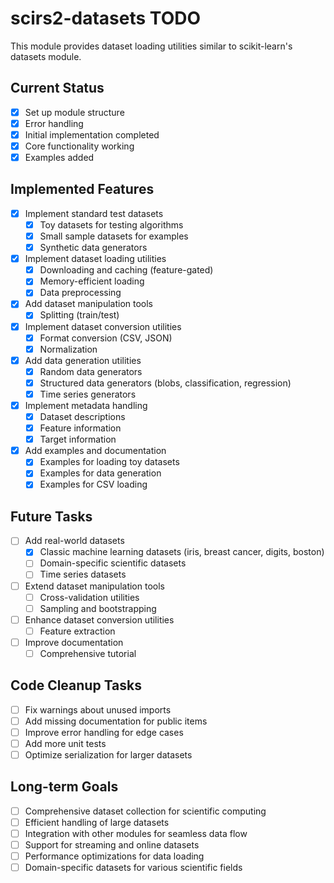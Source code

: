 # scirs2-datasets TODO

This module provides dataset loading utilities similar to scikit-learn's datasets module.

## Current Status

- [x] Set up module structure
- [x] Error handling
- [x] Initial implementation completed
- [x] Core functionality working
- [x] Examples added

## Implemented Features

- [x] Implement standard test datasets
  - [x] Toy datasets for testing algorithms
  - [x] Small sample datasets for examples
  - [x] Synthetic data generators
- [x] Implement dataset loading utilities
  - [x] Downloading and caching (feature-gated)
  - [x] Memory-efficient loading
  - [x] Data preprocessing
- [x] Add dataset manipulation tools
  - [x] Splitting (train/test)
- [x] Implement dataset conversion utilities
  - [x] Format conversion (CSV, JSON)
  - [x] Normalization
- [x] Add data generation utilities
  - [x] Random data generators
  - [x] Structured data generators (blobs, classification, regression)
  - [x] Time series generators
- [x] Implement metadata handling
  - [x] Dataset descriptions
  - [x] Feature information
  - [x] Target information
- [x] Add examples and documentation
  - [x] Examples for loading toy datasets
  - [x] Examples for data generation
  - [x] Examples for CSV loading

## Future Tasks

- [ ] Add real-world datasets
  - [x] Classic machine learning datasets (iris, breast cancer, digits, boston)
  - [ ] Domain-specific scientific datasets
  - [ ] Time series datasets
- [ ] Extend dataset manipulation tools
  - [ ] Cross-validation utilities
  - [ ] Sampling and bootstrapping
- [ ] Enhance dataset conversion utilities
  - [ ] Feature extraction
- [ ] Improve documentation
  - [ ] Comprehensive tutorial

## Code Cleanup Tasks

- [ ] Fix warnings about unused imports
- [ ] Add missing documentation for public items
- [ ] Improve error handling for edge cases
- [ ] Add more unit tests
- [ ] Optimize serialization for larger datasets

## Long-term Goals

- [ ] Comprehensive dataset collection for scientific computing
- [ ] Efficient handling of large datasets
- [ ] Integration with other modules for seamless data flow
- [ ] Support for streaming and online datasets
- [ ] Performance optimizations for data loading
- [ ] Domain-specific datasets for various scientific fields